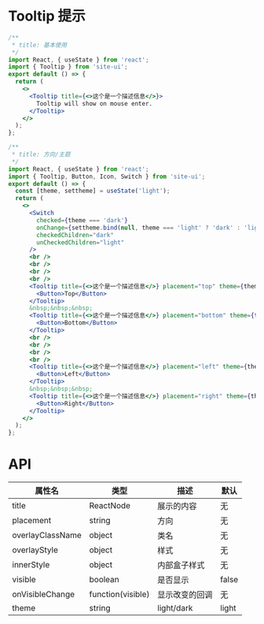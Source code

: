 # Tooltip 提示

```jsx
/**
 * title: 基本使用
 */
import React, { useState } from 'react';
import { Tooltip } from 'site-ui';
export default () => {
  return (
    <>
      <Tooltip title={<>这个是一个描述信息</>}>
        Tooltip will show on mouse enter.
      </Tooltip>
    </>
  );
};
```

```jsx
/**
 * title: 方向/主题
 */
import React, { useState } from 'react';
import { Tooltip, Button, Icon, Switch } from 'site-ui';
export default () => {
  const [theme, settheme] = useState('light');
  return (
    <>
      <Switch
        checked={theme === 'dark'}
        onChange={settheme.bind(null, theme === 'light' ? 'dark' : 'light')}
        checkedChildren="dark"
        unCheckedChildren="light"
      />
      <br />
      <br />
      <br />
      <br />
      <Tooltip title={<>这个是一个描述信息</>} placement="top" theme={theme}>
        <Button>Top</Button>
      </Tooltip>
      &nbsp;&nbsp;&nbsp;
      <Tooltip title={<>这个是一个描述信息</>} placement="bottom" theme={theme}>
        <Button>Bottom</Button>
      </Tooltip>
      <br />
      <br />
      <br />
      <br />
      <Tooltip title={<>这个是一个描述信息</>} placement="left" theme={theme}>
        <Button>Left</Button>
      </Tooltip>
      &nbsp;&nbsp;&nbsp;
      <Tooltip title={<>这个是一个描述信息</>} placement="right" theme={theme}>
        <Button>Right</Button>
      </Tooltip>
    </>
  );
};
```

# API

| **属性名**       | **类型**          | **描述**       | **默认** |
| ---------------- | ----------------- | -------------- | -------- |
| title            | ReactNode         | 展示的内容     | 无       |
| placement        | string            | 方向           | 无       |
| overlayClassName | object            | 类名           | 无       |
| overlayStyle     | object            | 样式           | 无       |
| innerStyle       | object            | 内部盒子样式   | 无       |
| visible          | boolean           | 是否显示       | false    |
| onVisibleChange  | function(visible) | 显示改变的回调 | 无       |
| theme            | string            | light/dark     | light    |
